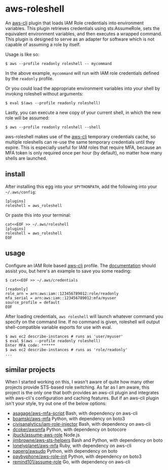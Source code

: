 aws-roleshell
=============

[aws-cli]: https://github.com/aws/aws-cli

An [aws-cli][aws-cli] plugin that loads IAM Role credentials into environment
variables. This plugin retrieves credentials using sts:AssumeRole, sets the
equivalent environment variables, and then executes a wrapped command. This
plugin is designed to serve as an adapter for software which is not capable of
assuming a role by itself.

Usage is like so:

    $ aws --profile readonly roleshell -- mycommand

In the above example, `mycommand` will run with IAM role credentials defined by
the `readonly` profile.

Or you could load the appropriate environment variables into your shell by
invoking roleshell without arguments:

    $ eval $(aws --profile readonly roleshell)

Lastly, you can execute a new copy of your current shell, in which the new role
will be assumed:

    $ aws --profile readonly roleshell --shell

aws-roleshell makes use of the [aws-cli][aws-cli] temporary credentials cache,
so multiple roleshells can re-use the same temporary credentials until they
expire. This is especially useful for IAM roles that require MFA, because an
MFA token is only required once per hour (by default), no matter how many
shells are launched.

install
-------

After installing this egg into your `$PYTHONPATH`, add the following into your `~/.aws/config`:

    [plugins]
    roleshell = aws_roleshell

Or paste this into your terminal:

    cat<<EOF >> ~/.aws/roleshell
    [plugins]
    roleshell = aws_roleshell
    EOF

usage
-----

[role-docs]: https://docs.aws.amazon.com/cli/latest/topic/config-vars.html#using-aws-iam-roles

Configure an IAM Role based [aws-cli][aws-cli] profile. The
[documentation][role-docs] should assist you, but here's an example to save you
some reading:

    $ cat<<EOF >> ~/.aws/credentials

    [readonly]
    role_arn = arn:aws:iam::123456789012:role/readonly
    mfa_serial = arn:aws:iam::123456789012:mfa/myuser
    source_profile = default
    EOF

After loading credentials, `aws roleshell` will launch whatever command you
specify on the command line. If no command is given, roleshell will output
shell-compatible variable exports for use with eval.

    $ aws ec2 describe-instances # runs as 'user/myuser'
    $ eval $(aws --profile readonly roleshell)
    Enter MFA code: ******
    $ aws ec2 describe-instances # runs as 'role/readonly'
    ...

similar projects
----------------

When I started working on this, I wasn't aware of quite how many other projects
provide STS-based role switching. As far as I am aware, this project is the
only one that both provides an aws-cli plugin and integrates with aws-cli's
configuration and caching features. But if an aws-cli plugin isn't your style,
try out one of the below options:

* [asagage/aws-mfa-script](https://github.com/asagage/aws-mfa-script) Bash, with dependency on aws-cli
* [boamski/aws-mfa](https://github.com/broamski/aws-mfa) Python, with dependency on boto3
* [civisanalytics/iam-role-injector](https://github.com/civisanalytics/iam-role-injector) Bash, with dependency on aws-cli
* [dcoker/awsmfa](https://github.com/dcoker/awsmfa/) Python, with dependency on botocore
* [jbuck/assume-aws-role](https://github.com/jbuck/assume-aws-role) Node.js
* [jimbrowne/aws-sts-helpers](https://github.com/jimbrowne/aws-sts-helpers) Bash and Python, with dependency on boto
* [lonelyplanet/aws-mfa](https://github.com/lonelyplanet/aws-mfa) Ruby, with dependency on aws-cli
* [paperg/awsudo](https://github.com/paperg/awsudo) Python, with dependency on boto
* [paybyphone/aws-role-init](https://github.com/paybyphone/aws-role-init) Python, with dependency on boto3
* [remind101/assume-role](https://github.com/remind101/assume-role) Go, with dependency on aws-cli
